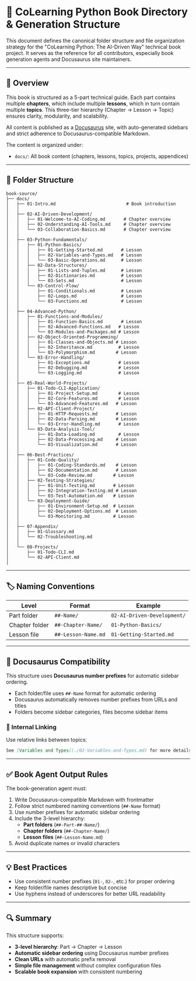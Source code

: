 # 📘 CoLearning Python Book Directory & Generation Structure

This document defines the canonical folder structure and file organization strategy for the "CoLearning Python: The AI-Driven Way" technical book project. It serves as the reference for all contributors, especially book generation agents and Docusaurus site maintainers.

---

## 🧭 Overview

This book is structured as a 5-part technical guide. Each part contains multiple **chapters**, which include multiple **lessons**, which in turn contain multiple **topics**. This three-tier hierarchy (Chapter → Lesson → Topic) ensures clarity, modularity, and scalability.

All content is published as a [Docusaurus](https://docusaurus.io/) site, with auto-generated sidebars and strict adherence to Docusaurus-compatible Markdown.

The content is organized under:

- `docs/`: All book content (chapters, lessons, topics, projects, appendices)

---

## 📂 Folder Structure

```
book-source/
├── docs/
│   ├── 01-Intro.md                           # Book introduction
│   │
│   ├── 02-AI-Driven-Development/
│   │   ├── 01-Welcome-to-AI-Coding.md       # Chapter overview
│   │   ├── 02-Understanding-AI-Tools.md     # Chapter overview
│   │   └── 03-Collaboration-Basics.md       # Chapter overview
│   │
│   ├── 03-Python-Fundamentals/
│   │   ├── 01-Python-Basics/
│   │   │   ├── 01-Getting-Started.md       # Lesson
│   │   │   ├── 02-Variables-and-Types.md   # Lesson
│   │   │   └── 03-Basic-Operations.md      # Lesson
│   │   ├── 02-Data-Structures/
│   │   │   ├── 01-Lists-and-Tuples.md      # Lesson
│   │   │   ├── 02-Dictionaries.md          # Lesson
│   │   │   └── 03-Sets.md                  # Lesson
│   │   └── 03-Control-Flow/
│   │       ├── 01-Conditionals.md          # Lesson
│   │       ├── 02-Loops.md                 # Lesson
│   │       └── 03-Functions.md             # Lesson
│   │
│   ├── 04-Advanced-Python/
│   │   ├── 01-Functions-and-Modules/
│   │   │   ├── 01-Function-Basics.md       # Lesson
│   │   │   ├── 02-Advanced-Functions.md   # Lesson
│   │   │   └── 03-Modules-and-Packages.md # Lesson
│   │   ├── 02-Object-Oriented-Programming/
│   │   │   ├── 01-Classes-and-Objects.md # Lesson
│   │   │   ├── 02-Inheritance.md          # Lesson
│   │   │   └── 03-Polymorphism.md        # Lesson
│   │   └── 03-Error-Handling/
│   │       ├── 01-Exceptions.md           # Lesson
│   │       ├── 02-Debugging.md            # Lesson
│   │       └── 03-Logging.md              # Lesson
│   │
│   ├── 05-Real-World-Projects/
│   │   ├── 01-Todo-CLI-Application/
│   │   │   ├── 01-Project-Setup.md        # Lesson
│   │   │   ├── 02-Core-Features.md        # Lesson
│   │   │   └── 03-Advanced-Features.md   # Lesson
│   │   ├── 02-API-Client-Project/
│   │   │   ├── 01-HTTP-Requests.md       # Lesson
│   │   │   ├── 02-Data-Parsing.md        # Lesson
│   │   │   └── 03-Error-Handling.md       # Lesson
│   │   └── 03-Data-Analysis-Tool/
│   │       ├── 01-Data-Loading.md         # Lesson
│   │       ├── 02-Data-Processing.md     # Lesson
│   │       └── 03-Visualization.md       # Lesson
│   │
│   ├── 06-Best-Practices/
│   │   ├── 01-Code-Quality/
│   │   │   ├── 01-Coding-Standards.md    # Lesson
│   │   │   ├── 02-Documentation.md       # Lesson
│   │   │   └── 03-Code-Review.md        # Lesson
│   │   ├── 02-Testing-Strategies/
│   │   │   ├── 01-Unit-Testing.md       # Lesson
│   │   │   ├── 02-Integration-Testing.md # Lesson
│   │   │   └── 03-Test-Automation.md    # Lesson
│   │   └── 03-Deployment-Guide/
│   │       ├── 01-Environment-Setup.md  # Lesson
│   │       ├── 02-Deployment-Options.md  # Lesson
│   │       └── 03-Monitoring.md         # Lesson
│   │
│   ├── 07-Appendix/
│   │   ├── 01-Glossary.md
│   │   └── 02-Troubleshooting.md
│   │
│   └── 08-Projects/
│       ├── 01-Todo-CLI.md
│       └── 02-API-Client.md
│

```

---

## 🏷️ Naming Conventions

| Level          | Format                | Example                                  |
| -------------- | --------------------- | ---------------------------------------- |
| Part folder    | `##-Name/`            | `02-AI-Driven-Development/`      |
| Chapter folder | `##-Chapter-Name/`    | `01-Python-Basics/`                      |
| Lesson file    | `##-Lesson-Name.md`   | `01-Getting-Started.md`                 |

---

## 📐 Docusaurus Compatibility

This structure uses **Docusaurus number prefixes** for automatic sidebar ordering.

- Each folder/file uses `##-Name` format for automatic ordering
- Docusaurus automatically removes number prefixes from URLs and titles
- Folders become sidebar categories, files become sidebar items

### 🔗 Internal Linking

Use relative links between topics:

```md
See [Variables and Types](./02-Variables-and-Types.md) for more details.
```

---

## ✅ Book Agent Output Rules

The book-generation agent must:

1. Write Docusaurus-compatible Markdown with frontmatter
2. Follow strict numbered naming conventions (`##-Name` format)
3. Use number prefixes for automatic sidebar ordering
4. Include the 3-level hierarchy:
   - **Part folders** (`##-Part-##-Name/`)
   - **Chapter folders** (`##-Chapter-Name/`)
   - **Lesson files** (`##-Lesson-Name.md`)
5. Avoid duplicate names or invalid characters

---

## 💡 Best Practices

- Use consistent number prefixes (`01-`, `02-`, etc.) for proper ordering
- Keep folder/file names descriptive but concise
- Use hyphens instead of underscores for better URL readability
---

## 🔍 Summary

This structure supports:

- **3-level hierarchy**: Part → Chapter → Lesson
- **Automatic sidebar ordering** using Docusaurus number prefixes
- **Clean URLs** with automatic prefix removal
- **Simple file management** without complex configuration files
- **Scalable book expansion** with consistent numbering



